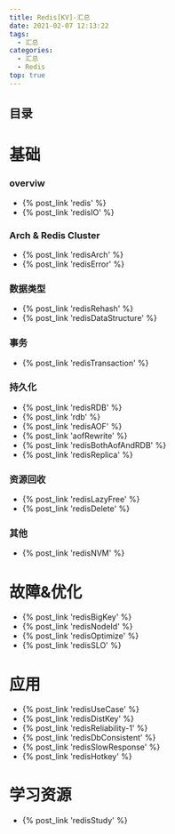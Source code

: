 ```yaml
---
title: Redis[KV]-汇总
date: 2021-02-07 12:13:22
tags:
  - 汇总
categories:
  - 汇总  
  - Redis
top: true    
---
```


<p></p>
<!-- more -->

## 目录
<!-- toc -->

# 基础
### overviw
+ {%  post_link  'redis'  %}
+ {%  post_link  'redisIO'  %}

### Arch & Redis Cluster
+ {%  post_link  'redisArch'  %}
+ {%  post_link  'redisError'  %}

### 数据类型
+ {%  post_link  'redisRehash'  %}
+ {%  post_link  'redisDataStructure'  %}

### 事务
+ {%  post_link  'redisTransaction'  %}

### 持久化
+ {%  post_link  'redisRDB'  %}
+ {%  post_link  'rdb'  %}
+ {%  post_link  'redisAOF'  %}
+ {%  post_link  'aofRewrite'  %}
+ {%  post_link  'redisBothAofAndRDB'  %}
+ {%  post_link  'redisReplica'  %}   

### 资源回收
+ {% post_link 'redisLazyFree' %}
+ {% post_link 'redisDelete' %}

### 其他
+ {%  post_link  'redisNVM'  %}


# 故障&优化
+ {%  post_link  'redisBigKey'  %} 
+ {% post_link 'redisNodeId' %}
+ {% post_link 'redisOptimize' %}
+ {%  post_link  'redisSLO'  %}

# 应用
+ {%  post_link  'redisUseCase'  %}
+ {%  post_link  'redisDistKey'  %}
+ {%  post_link  'redisReliability-1'  %}
+ {%  post_link  'redisDbConsistent'  %}
+ {% post_link 'redisSlowResponse' %} 
+ {% post_link 'redisHotkey' %}

# 学习资源
+ {% post_link 'redisStudy' %}

    
  

